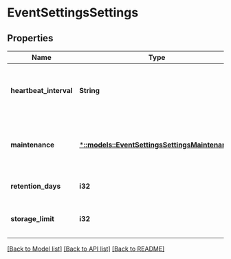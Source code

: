 # EventSettingsSettings

## Properties
Name | Type | Description | Notes
------------ | ------------- | ------------- | -------------
**heartbeat_interval** | **String** | Interval between heartbeat events. \&quot;daily\&quot;, \&quot;weekly\&quot;, or \&quot;monthly\&quot;. | [optional] [default to null]
**maintenance** | [***::models::EventSettingsSettingsMaintenance**](EventSettingsSettingsMaintenance.md) | Specifies start and duration of maintenance period during which no alerts will be sent for new eventgroups. | [optional] [default to null]
**retention_days** | **i32** | Retention period in days | [optional] [default to null]
**storage_limit** | **i32** | Storage limit in megabytes per terabyte of available storage | [optional] [default to null]

[[Back to Model list]](../README.md#documentation-for-models) [[Back to API list]](../README.md#documentation-for-api-endpoints) [[Back to README]](../README.md)


